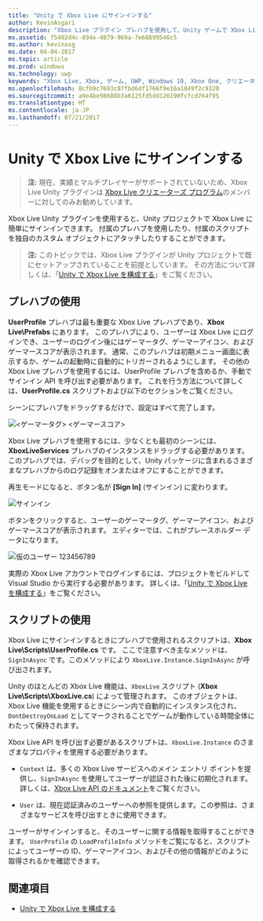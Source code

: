 ```yaml
---
title: "Unity で Xbox Live にサインインする"
author: KevinAsgari
description: "Xbox Live プラグイン プレハブを使用して、Unity ゲームで Xbox Live アカウントにサインインする方法について説明します。"
ms.assetid: f5402d4c-894e-4879-969a-7e68699546c5
ms.author: kevinasg
ms.date: 04-04-2017
ms.topic: article
ms.prod: windows
ms.technology: uwp
keywords: "Xbox Live, Xbox, ゲーム, UWP, Windows 10, Xbox One, クリエーター, サインイン"
ms.openlocfilehash: 8cfb9c7693c87fbd6df1766f9e16a1049f2c9320
ms.sourcegitcommit: a9e4be98688b3a6125fd5dd126190fcfcd764f95
ms.translationtype: HT
ms.contentlocale: ja-JP
ms.lasthandoff: 07/21/2017
---
```

# <a name="sign-in-to-xbox-live-in-unity"></a>Unity で Xbox Live にサインインする

> **注:** 現在、実績とマルチプレイヤーがサポートされていないため、Xbox Live Unity プラグインは [Xbox Live クリエーターズ プログラム](../developer-program-overview.md)のメンバーに対してのみお勧めしています。

Xbox Live Unity プラグインを使用すると、Unity プロジェクトで Xbox Live に簡単にサインインできます。 付属のプレハブを使用したり、付属のスクリプトを独自のカスタム オブジェクトにアタッチしたりすることができます。

> **注:** このトピックでは、Xbox Live プラグインが Unity プロジェクトで既にセットアップされていることを前提としています。 その方法について詳しくは、「[Unity で Xbox Live を構成する](configure-xbox-live-in-unity.md)」をご覧ください。

## <a name="using-the-prefab"></a>プレハブの使用

**UserProfile** プレハブは最も重要な Xbox Live プレハブであり、**Xbox Live\Prefabs** にあります。 このプレハブにより、ユーザーは Xbox Live にログインでき、ユーザーのログイン後にはゲーマータグ、ゲーマーアイコン、およびゲーマースコアが表示されます。 通常、このプレハブは初期メニュー画面に表示するか、ゲームの起動時に自動的にトリガーされるようにします。 その他の Xbox Live プレハブを使用するには、UserProfile プレハブを含めるか、手動でサインイン API を呼び出す必要があります。 これを行う方法について詳しくは、**UserProfile.cs** スクリプトおよび以下のセクションをご覧ください。

シーンにプレハブをドラッグするだけで、設定はすべて完了します。

![&lt;ゲーマータグ&gt; &lt;ゲーマースコア&gt;](../images/unity/unity-userprofile-prefab.PNG)

Xbox Live プレハブを使用するには、少なくとも最初のシーンには、**XboxLiveServices** プレハブのインスタンスをドラッグする必要があります。 このプレハブでは、デバッグを目的として、Unity パッケージに含まれるさまざまなプレハブからのログ記録をオンまたはオフにすることができます。

再生モードになると、ボタン名が **[Sign In]** (サインイン) に変わります。

![サインイン](../images/unity/unity-sign-in.PNG)

ボタンをクリックすると、ユーザーのゲーマータグ、ゲーマーアイコン、およびゲーマースコアが表示されます。 エディターでは、これがプレースホルダー データになります。

![仮のユーザー 123456789](../images/unity/unity-game-fake-data.PNG)

実際の Xbox Live アカウントでログインするには、プロジェクトをビルドして Visual Studio から実行する必要があります。 詳しくは、「[Unity で Xbox Live を構成する](configure-xbox-live-in-unity.md)」をご覧ください。

## <a name="using-the-scripts"></a>スクリプトの使用

Xbox Live にサインインするときにプレハブで使用されるスクリプトは、**Xbox Live\Scripts\UserProfile.cs** です。 ここで注意すべき主なメソッドは、`SignInAsync` です。このメソッドにより `XboxLive.Instance.SignInAsync` が呼び出されます。

Unity のほとんどの Xbox Live 機能は、`XboxLive` スクリプト (**Xbox Live\Scripts\XboxLive.cs**) によって管理されます。  このオブジェクトは、Xbox Live 機能を使用するときにシーン内で自動的にインスタンス化され、`DontDestroyOnLoad` としてマークされることでゲームが動作している時間全体にわたって保持されます。

Xbox Live API を呼び出す必要があるスクリプトは、`XboxLive.Instance` のさまざまなプロパティを使用する必要があります。

* `Context` は、多くの Xbox Live サービスへのメイン エントリ ポイントを提供し、`SignInAsync` を使用してユーザーが認証された後に初期化されます。  詳しくは、[Xbox Live API のドキュメント](http://github.com/Microsoft/xbox-live-api-csharp)をご覧ください。

* `User` は、現在認証済みのユーザーへの参照を提供します。この参照は、さまざまなサービスを呼び出すときに使用できます。

ユーザーがサインインすると、そのユーザーに関する情報を取得することができます。 `UserProfile` の `LoadProfileInfo` メソッドをご覧になると、スクリプトによってユーザーの ID、ゲーマーアイコン、およびその他の情報がどのように取得されるかを確認できます。

## <a name="see-also"></a>関連項目

* [Unity で Xbox Live を構成する](configure-xbox-live-in-unity.md)
